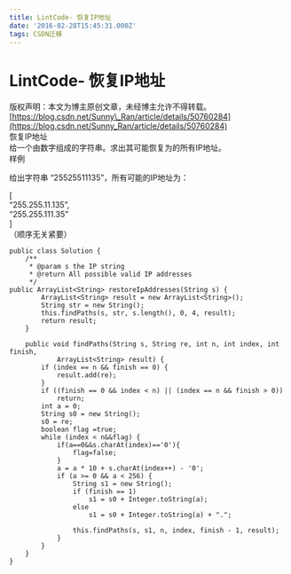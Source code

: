 ```yaml
---
title: LintCode- 恢复IP地址
date: '2016-02-28T15:45:31.000Z'
tags: CSDN迁移
---
```


# LintCode- 恢复IP地址

版权声明：本文为博主原创文章，未经博主允许不得转载。 [https://blog.csdn.net/Sunny\_Ran/article/details/50760284](https://blog.csdn.net/Sunny_Ran/article/details/50760284)  
恢复IP地址  
给一个由数字组成的字符串。求出其可能恢复为的所有IP地址。  
样例

给出字符串 “25525511135”，所有可能的IP地址为：

\[  
“255.255.11.135”,  
“255.255.111.35”  
\]  
（顺序无关紧要）

```text
public class Solution {
    /**
     * @param s the IP string
     * @return All possible valid IP addresses
     */
public ArrayList<String> restoreIpAddresses(String s) {
        ArrayList<String> result = new ArrayList<String>();
        String str = new String();
        this.findPaths(s, str, s.length(), 0, 4, result);
        return result;
    }

    public void findPaths(String s, String re, int n, int index, int finish,
            ArrayList<String> result) {
        if (index == n && finish == 0) {
            result.add(re);
        }
        if ((finish == 0 && index < n) || (index == n && finish > 0))
            return;
        int a = 0;
        String s0 = new String();
        s0 = re;
        boolean flag =true;
        while (index < n&&flag) {
            if(a==0&&s.charAt(index)=='0'){
                flag=false;
            }
            a = a * 10 + s.charAt(index++) - '0';
            if (a >= 0 && a < 256) {
                String s1 = new String();
                if (finish == 1)
                    s1 = s0 + Integer.toString(a);
                else
                    s1 = s0 + Integer.toString(a) + ".";

                this.findPaths(s, s1, n, index, finish - 1, result);
            }
        }
    }
}
```

